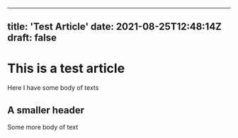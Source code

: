 
---
title: 'Test Article'
date: 2021-08-25T12:48:14Z
draft: false
---

# This is a test article

Here I have some body of texts

## A smaller header

Some more body of text